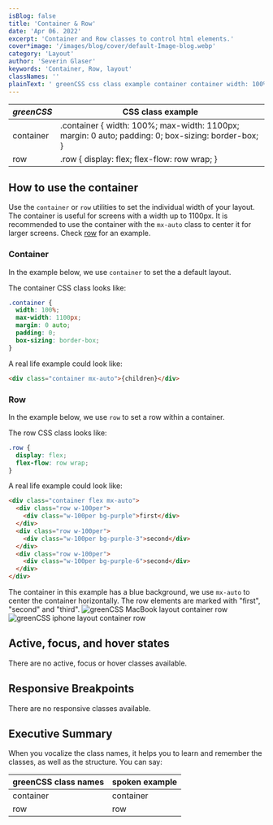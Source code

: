 ```yaml
---
isBlog: false
title: 'Container & Row'
date: 'Apr 06. 2022'
excerpt: 'Container and Row classes to control html elements.'
cover*image: '/images/blog/cover/default-Image-blog.webp'
category: 'Layout'
author: 'Severin Glaser'
keywords: 'Container, Row, layout'
classNames: ''
plainText: ' greenCSS css class example container container width: 100%; max-width: 1100px; margin: 0 auto; padding: 0; box-sizing: border-box; row row display: flex; flex-flow: row wrap; how to use the container use the `container` or `row` utilities to set the individual width of your layout the container is useful for screens with a width up to 1100px it is recommended to use the container with the `mx-auto` class to center it for larger screens check row row for an example container in the example below we use `container` to set the a default layout the container css class looks like:  a real life example could look like:  row in the example below we use `row` to set a row within a container the row css class looks like:  a real life example could look like:  the container in this example has a blue background we use `mx-auto` to center the container horizontally the row elements are marked with first second and third ! greenCSS macbook layout container row images docs layout macbook-layout-container-row webp?style=centerme ! greenCSS iphone layout container row images docs layout iphone-layout-container-row webp?style=centerme active focus and hover states there are no active focus or hover classes available responsive breakpoints there are no responsive classes available executive summary when you vocalize the class names it helps you to learn and remember the classes as well as the structure you can say: greenCSS class names spoken example container container row row '
---
```


| _greenCSS_ | CSS class example                                                                                  |
| ---------- | -------------------------------------------------------------------------------------------------- |
| container  | .container { width: 100%; max-width: 1100px; margin: 0 auto; padding: 0; box-sizing: border-box; } |
| row        | .row { display: flex; flex-flow: row wrap; }                                                       |

## How to use the container

Use the `container` or `row` utilities to set the individual width of your layout. The container is useful for screens with a width up to 1100px. It is recommended to use the container with the `mx-auto` class to center it for larger screens. Check [row](#row) for an example.

### Container

In the example below, we use `container` to set the a default layout.

The container CSS class looks like:

```css
.container {
  width: 100%;
  max-width: 1100px;
  margin: 0 auto;
  padding: 0;
  box-sizing: border-box;
}
```

A real life example could look like:

```html
<div class="container mx-auto">{children}</div>
```

### Row

In the example below, we use `row` to set a row within a container.

The row CSS class looks like:

```css
.row {
  display: flex;
  flex-flow: row wrap;
}
```

A real life example could look like:

```html
<div class="container flex mx-auto">
  <div class="row w-100per">
    <div class="w-100per bg-purple">first</div>
  </div>
  <div class="row w-100per">
    <div class="w-100per bg-purple-3">second</div>
  </div>
  <div class="row w-100per">
    <div class="w-100per bg-purple-6">second</div>
  </div>
</div>
```

The container in this example has a blue background, we use `mx-auto` to center the container horizontally. The row elements are marked with "first", "second" and "third".
![greenCSS MacBook layout container row](/images/docs/layout/MacBook-layout-container-row.webp?style=centerme)
![greenCSS iphone layout container row](/images/docs/layout/iphone-layout-container-row.webp?style=centerme)

## Active, focus, and hover states

There are no active, focus or hover classes available.

## Responsive Breakpoints

There are no responsive classes available.

## Executive Summary

When you vocalize the class names, it helps you to learn and remember the classes, as well as the structure. You can say:

| greenCSS class names | spoken example |
| -------------------- | -------------- |
| container            | container      |
| row                  | row            |
